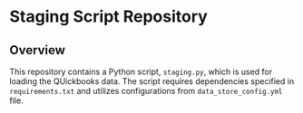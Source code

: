 # Staging Script Repository

## Overview
This repository contains a Python script, `staging.py`, which is used for loading the QUickbooks data. The script requires dependencies specified in `requirements.txt` and utilizes configurations from `data_store_config.yml` file.
